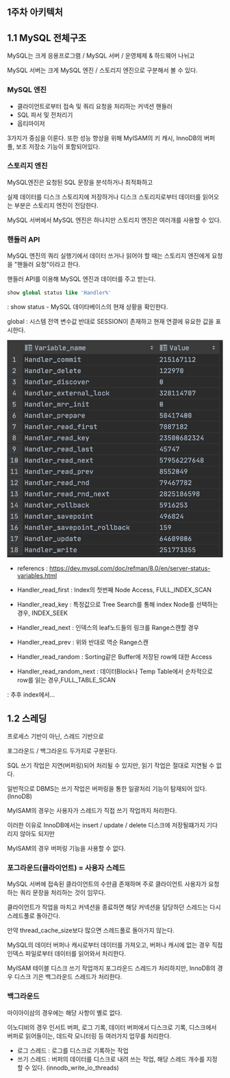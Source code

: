 

## 1주차 아키텍처

## 1.1 MySQL 전체구조

MySQL는 크게 응용프로그램 / MySQL 서버 / 운영체제 & 하드웨어 나뉘고

MySQL 서버는 크게 MySQL 엔진 / 스토리지 엔진으로 구분해서 볼 수 있다. 



### MySQL 엔진

- 클라이언트로부터 접속 및 쿼리 요청을 처리하는 커넥션 핸들러
- SQL 파서 및 전처리기
- 옵티마이저

3가지가 중심을 이룬다. 또한 성능 향상을 위해 MyISAM의 키 캐시, InnoDB의 버퍼 풀, 보조 저장소 기능이 포함되어있다.



### 스토리지 엔진

MySQL엔진은 요청된 SQL 문장을 분석하거나 최적화하고

실제 데이터를 디스크 스토리지에 저장하거나 디스크 스토리지로부터 데이터를 읽어오는 부분은 스토리지 엔진이 전담한다. 



MySQL 서버에서 MySQL 엔진은 하나지만 스토리지 엔진은 여러개를 사용할 수 있다. 



### 핸들러 API

MySQL 엔진의 쿼리 실행기에서 데이터 쓰거나 읽어야 할 때는 스토리지 엔진에게 요청을 "핸들러 요청"이라고 한다. 

핸들러 API를 이용해 MySQL 엔진과 데이터를 주고 받는다. 

~~~sql
show global status like 'Handler%'
~~~

: show status - MySQL 데이타베이스의 현재 상황을 확인한다. 

global : 시스템 전역 변수값 반대로 SESSION이 존재하고 현재 연결에 유요한 값을 표시한다.

![MySQL](../img/show.png)

- referencs : https://dev.mysql.com/doc/refman/8.0/en/server-status-variables.html

 - Handler_read_first : Index의 첫번째 Node Access, FULL_INDEX_SCAN
 - Handler_read_key : 특정값으로 Tree Search를 통해 index Node를 선택하는 경우, INDEX_SEEK
 - Handler_read_next : 인덱스의 leaf노드들의 링크를 Range스캔할 경우
 - Handler_read_prev : 위와 반대로 역순 Range스캔
 - Handler_read_random : Sorting같은 Buffer에 저장된 row에 대한 Access
 - Handler_read_random_next : 데이터Block나 Temp Table에서 순차적으로 row를 읽는 경우,FULL_TABLE_SCAN

: 추후 index에서... 



## 1.2 스레딩 

프로세스 기반이 아닌, 스레드 기반으로 

포그라운드 / 백그라운드 두가지로 구분된다.

SQL 쓰기 작업은 지연(버퍼링)되어 처리될 수 있지만, 읽기 작업은 절대로 지연될 수 없다.

일반적으로 DBMS는 쓰기 작업은 버퍼링을 통한 일괄처리 기능이 탐재되어 있다. (InnoDB)

MyISAM의 경우는 사용자가 스레드가 직접 쓰기 작업까지 처리한다.

이러한 이유로 InnoDB에서는 insert / update / delete 디스크에 저장될떄가지 기다리지 않아도 되지만 

MyISAM의 경우 버퍼링 기능을 사용할 수 없다.

### 포그라운드(클라이언트) = 사용자 스레드

MySQL 서버에 접속된 클라이언트의 수만큼 존재하며 주로 클라이언트 사용자가 요청하는 쿼리 문장을 처리하는 것이 임무다.

클라이언트가 작업을 마치고 커넥션을 종료하면 해당 커넥션을 담당하던 스레드는 다시 스레드풀로 돌아간다.

만약 thread_cache_size보다 많으면 스레드풀로 돌아가지 않는다.

MySQL의 데이터 버퍼나 캐시로부터 데이터를 가져오고, 버퍼나 캐시에 없는 경우 직접 인덱스 파일로부터 데이터를 읽어와서 처리한다.

MyISAM 테이블 디스크 쓰기 작업까지 포그라운드 스레드가 처리하지만, InnoDB의 경우 디스크 기은 백그라운드 스레드가 처리한다.

### 백그라운드

마이아이삼의 경우에는 해당 사항이 별로 없다.

이노디비의 경우 인서트 버퍼, 로그 기록, 데이터 버퍼에서 디스크로 기록, 디스크에서 버퍼로 읽어들이는, 데드락 모니터링 등 여러가지 업무를 처리한다.


- 로그 스레드 : 로그를 디스크로 기록하는 작업
- 쓰기 스레드 : 버퍼의 데이터를 디스크로 내려 쓰는 작업, 해당 스레드 개수를 지정할 수 있다. (innodb_write_io_threads)
















